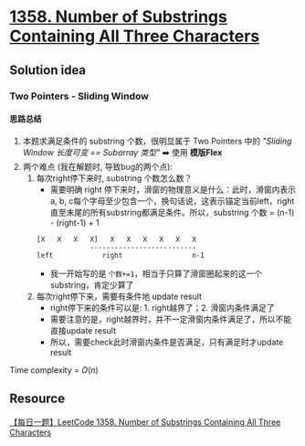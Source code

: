 # [1358. Number of Substrings Containing All Three Characters](https://leetcode.com/problems/number-of-substrings-containing-all-three-characters/description/)

## Solution idea
### Two Pointers - Sliding Window
#### 思路总结
1. 本题求满足条件的 substring 个数，很明显属于 Two Pointers 中的 *"Sliding Window 长度可变 == Subarray 类型"* :arrow_right: 使用 **模版Flex**
2. 两个难点 (我在解题时, 导致bug的两个点):
    1. 每次right停下来时, substring 个数怎么数？
        * 需要明确 right 停下来时，滑窗的物理意义是什么：此时，滑窗内表示a, b, c每个字母至少包含一个，换句话说，这表示锚定当前left，right直至末尾的所有substring都满足条件。所以，substring 个数 = (n-1) - (right-1) + 1
        ```
        [X   X   X   X]   X   X   X   X   X   X
                     --------------------------
        left            right                 n-1
        ```
        * 我一开始写的是 `个数+=1`，相当于只算了滑窗圈起来的这一个substring，肯定少算了
    2. 每次right停下来，需要有条件地 update result
        * right停下来的条件可以是: 1. right越界了；2. 滑窗内条件满足了
        * 需要注意的是，right越界时，并不一定滑窗内条件满足了，所以不能直接update result
        * 所以，需要check此时滑窗内条件是否满足，只有满足时才update result

Time complexity = $O(n)$

## Resource
[【每日一题】LeetCode 1358. Number of Substrings Containing All Three Characters](https://www.youtube.com/watch?v=NimL6uuhBYI&ab_channel=HuifengGuan)